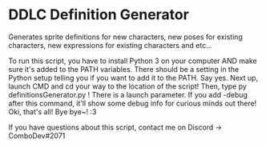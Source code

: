 # DDLC Definition Generator
Generates sprite definitions for new characters, new poses for existing characters, new expressions for existing characters and etc... 

To run this script, you have to install Python 3 on your computer AND make sure it's added to the PATH variables. There should be a setting in the Python setup telling you if you want to add it to the PATH. Say yes. Next up, launch CMD and cd your way to the location of the script! Then, type py definitionsGenerator.py ! There is a launch parameter. If you add -debug after this command, it'll show some debug info for curious minds out there! Oki, that's all! Bye bye~! :3

If you have questions about this script, contact me on Discord -> ComboDev#2071
